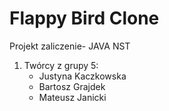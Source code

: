 # Flappy Bird Clone

Projekt zaliczenie- JAVA NST

1. Twórcy z grupy 5:
   - Justyna Kaczkowska
   - Bartosz Grajdek
   - Mateusz Janicki

